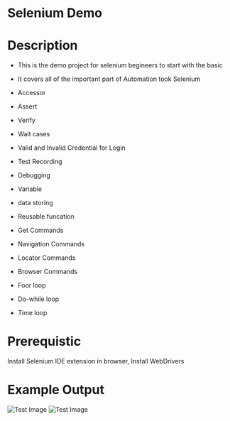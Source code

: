 # Selenium Demo

# Description

- This is the demo project for selenium begineers to start with the basic
- It covers all of the important part of Automation took Selenium
- Accessor
- Assert
- Verify
- Wait cases
- Valid and Invalid Credential for Login
- Test Recording
- Debugging
- Variable
- data storing
- Reusable funcation

- Get Commands
- Navigation Commands
- Locator Commands
- Browser Commands

- Foor loop
- Do-while loop
- Time loop

# Prerequistic

Install Selenium IDE extension in browser,
Install WebDrivers

# Example Output

![Test Image](https://github.com/theChintanPatel/SeleniumDemo/blob/main/Selenium%20Test%20Cases/Screenshot%202023-02-04%20at%2011.00.34%20AM.png)
![Test Image](https://github.com/theChintanPatel/SeleniumDemo/blob/main/Selenium%20Test%20Cases/Screenshot%202023-02-04%20at%2011.22.36%20AM.png)
